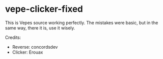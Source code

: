 # vepe-clicker-fixed

This is Vepes source working perfectly.
The mistakes were basic, but in the same way, there it is, use it wisely.

Credits:

* Reverse: concordsdev
* Clicker: Erouax

